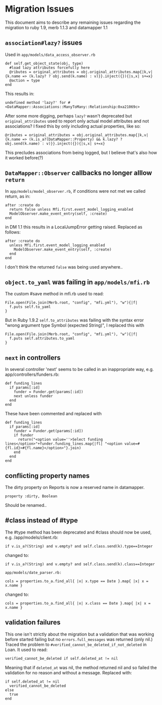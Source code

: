 Migration Issues
================

This document aims to describe any remaining issues regarding the migration to ruby 1.9, merb 1.1.3 and datamapper 1.1


`association#lazy?` issues
--------------------------

Used in `app/models/data_access_observer.rb`

    def self.get_object_state(obj, type)
      #load lazy attributes forcefully here
      @ributes = original_attributes = obj.original_attributes.map{|k,v| {k.name => (k.lazy? ? obj.send(k.name) : v)}}.inject({}){|s,x| s+=x}
      @action = type
    end

This results in:

    undefined method 'lazy?' for #<DataMapper::Associations::ManyToMany::Relationship:0xa21069c>

After some more digging, perhaps `lazy?` wasn't deprecated but `original_attributes` used to report only actual model attributes and not associations? I fixed this by only including actual properties, like so:

    @ributes = original_attributes = obj.original_attributes.map{|k,v| {k.name => (k.is_a?(DataMapper::Property) && k.lazy? ? obj.send(k.name) : v)}}.inject({}){|s,x| s+=x}

This precludes associations from being logged, but I believe that's also how it worked before(?)


`DataMapper::Observer` callbacks no longer alllow `return`
----------------------------------------------------------

In `app/models/model_observer.rb`, if conditions were not met we called return, as in:

    after :create do
      return false unless Mfi.first.event_model_logging_enabled
      ModelObserver.make_event_entry(self, :create)
    end

in DM 1.1 this results in a LocalJumpError getting raised. Replaced as follows:

    after :create do
      unless Mfi.first.event_model_logging_enabled
        ModelObserver.make_event_entry(self, :create)
      end
    end

I don't think the returned `false` was being used anywhere..


`object.to_yaml` was failing in `app/models/mfi.rb`
---------------------------------------------------

The custom #save method in mfi.rb used to read:

    File.open(File.join(Merb.root, "config", "mfi.yml"), "w"){|f|
      f.puts self.to_yaml
    }

But in Ruby 1.9.2 `self.to_attributes` was failing with the syntax error "wrong argument type Symbol (expected String)", I replaced this with

    File.open(File.join(Merb.root, "config", "mfi.yml"), "w"){|f|
      f.puts self.attributes.to_yaml
    }


`next` in controllers
---------------------

In several controller 'next' seems to be called in an inappropriate way, e.g. app/controllers/funders.rb:

    def funding_lines
      if params[:id]
        funder = Funder.get(params[:id])
        next unless funder
      end
    end

These have been commented and replaced with

    def funding_lines
      if params[:id]
        funder = Funder.get(params[:id])
        if funder
          return("<option value=''>Select funding lines</option>"+funder.funding_lines.map{|fl| "<option value=#{fl.id}>#{fl.name}</option>"}.join)
        end
      end
    end


conflicting property names
--------------------------

The dirty property on Reports is now a reserved name in datamapper.

    property :dirty, Boolean

Should be renamed..


#class instead of #type
-----------------------

The #type method has been deprecated and #class should now be used, e.g. /app/models/client.rb:

    if v.is_a?(String) and v.empty? and self.class.send(k).type==Integer

changed to:

    if v.is_a?(String) and v.empty? and self.class.send(k).class==Integer

`app/models/date_parser.rb:`

    cols = properties.to_a.find_all{ |x| x.type == Date }.map{ |x| x = x.name }

changed to:

    cols = properties.to_a.find_all{ |x| x.class == Date }.map{ |x| x = x.name }


validation failures
-------------------

This one isn't strictly about the migration but a validation that was working before started failing but no `errors.full_messages` was returned (only nil.)
Traced the problem to `#verified_cannot_be_deleted_if_not_deleted` in Loan. It used to read:

    verified_cannot_be_deleted if self.deleted_at != nil

Meaning that if `deleted_at` was nil, the method returned nil and so failed the validation for no reason and without a message. Replaced with:

    if self.deleted_at != nil
      verified_cannot_be_deleted
    else
      true
    end
